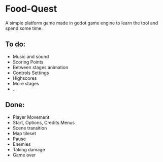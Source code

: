 # Food-Quest
A simple platform game made in godot game engine to learn the tool and spend some time.

## To do:
* Music and sound
* Scoring Points
* Between stages animation
* Controls Settings
* Highscores
* More stages
* ...

## Done:
* Player Movement
* Start, Options, Credits Menus
* Scene transition
* Map tileset
* Pause
* Enemies
* Taking damage
* Game over